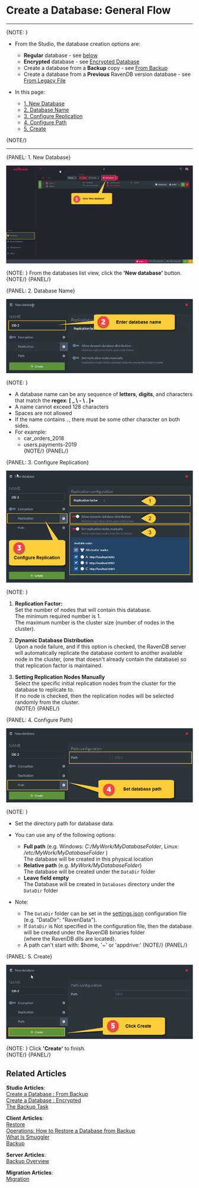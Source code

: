 # Create a Database: General Flow
---

{NOTE: }

* From the Studio, the database creation options are:  
  * **Regular** database - see [below](../../../../studio/server/databases/create-new-database/general-flow#1.-new-database)  
  * **Encrypted** database - see [Encrypted Database](../../../../studio/server/databases/create-new-database/encrypted)  
  * Create a database from a **Backup** copy - see [From Backup](../../../../studio/server/databases/create-new-database/from-backup)  
  * Create a database from a **Previous** RavenDB version database - see [From Legacy File](../../../../studio/server/databases/create-new-database/from-legacy-files)  

* In this page:  
  * [1. New Database](../../../../studio/server/databases/create-new-database/general-flow#1.-new-database)  
  * [2. Database Name](../../../../studio/server/databases/create-new-database/general-flow#2.-database-name)  
  * [3. Configure Replication](../../../../studio/server/databases/create-new-database/general-flow#3.-configure-replication)  
  * [4. Configure Path](../../../../studio/server/databases/create-new-database/general-flow#4.-configure-path)  
  * [5. Create](../../../../studio/server/databases/create-new-database/general-flow#5.-create)

{NOTE/}

---

{PANEL: 1. New Database}

![Figure 1. Create New Database - Button](images/new-database-general-1.png "Create New Database Button")

{NOTE: }
From the databases list view, click the **'New database'** button.  
{NOTE/}
{PANEL/}

{PANEL: 2. Database Name}

![Figure 2. Create New Database - Database name](images/new-database-general-2.png "Enter Database Name")

{NOTE: }

* A database name can be any sequence of **letters**, **digits**, and characters that match the **regex**: **[ _ \ - \ . ]+**  
* A name cannot exceed 128 characters  
* Spaces are not allowed  
* If the name contains `.`, there must be some other character on both sides.  
* For example:  
  * car_orders_2018  
  * users.payments-2019  
{NOTE/}
{PANEL/}

{PANEL: 3. Configure Replication}

![Figure 3. Create New Database - Replication](images/new-database-general-3.png "Configure Replication")

{NOTE: }

1. **Replication Factor:**  
   Set the number of nodes that will contain this database.   
   The minimum required number is 1.  
   The maximum number is the cluster size (number of nodes in the cluster).  

2. **Dynamic Database Distribution**  
   Upon a node failure, and if this option is checked, the RavenDB server will automatically replicate the database content to another available node in the cluster, 
   (one that doesn't already contain the database) so that replication factor is maintained.  

3. **Setting Replication Nodes Manually**  
   Select the specific initial replication nodes from the cluster for the database to replicate to.  
   If no node is checked, then the replication nodes will be selected randomly from the cluster.  
{NOTE/}
{PANEL/}

{PANEL: 4. Configure Path}

![Figure 4. Create New Database - Path](images/new-database-general-4.png "Configure Path")

{NOTE: }

* Set the directory path for database data.  

* You can use any of the following options:  
  * **Full path** (e.g. Windows: _C:/MyWork/MyDatabaseFolder_, Linux: _/etc/MyWork/MyDatabaseFolder_ )  
    The database will be created in this physical location  
  * **Relative path** (e.g. _MyWork/MyDatabaseFolder_)  
    The database will be created under the `DataDir` folder  
  * **Leave field empty**  
    The Database will be created in `Databases` directory under the `DataDir` folder  

* Note:  

  * The `DataDir` folder can be set in the [settings.json](../../../../server/configuration/configuration-options#json) configuration file (e.g. "DataDir": "RavenData").  
  * If `DataDir` is Not specified in the configuration file, then the database will be created under the RavenDB binaries folder  
    (where the RavenDB dlls are located).  
  * A path can't start with:  $home, '~' or 'appdrive:'
{NOTE/}
{PANEL/}

{PANEL: 5. Create}

![Figure 5. Create New Database - Create](images/new-database-general-5.png "Create Database")

{NOTE: }
Click **'Create'** to finish.  
{NOTE/}
{PANEL/}

## Related Articles

**Studio Articles**:   
[Create a Database : From Backup](../../../../studio/server/databases/create-new-database/from-backup)   
[Create a Database : Encrypted](../../../../studio/server/databases/create-new-database/encrypted)      
[The Backup Task](../../../../studio/database/tasks/backup-task)    

**Client Articles**:  
[Restore](../../../../client-api/operations/maintenance/backup/restore)   
[Operations: How to Restore a Database from Backup](../../../../client-api/operations/server-wide/restore-backup)    
[What Is Smuggler](../../../../client-api/smuggler/what-is-smuggler)   
[Backup](../../../../client-api/operations/maintenance/backup/backup)

**Server Articles**:  
[Backup Overview](../../../../server/ongoing-tasks/backup-overview)

**Migration Articles**:  
[Migration](../../../../migration/server/data-migration)
